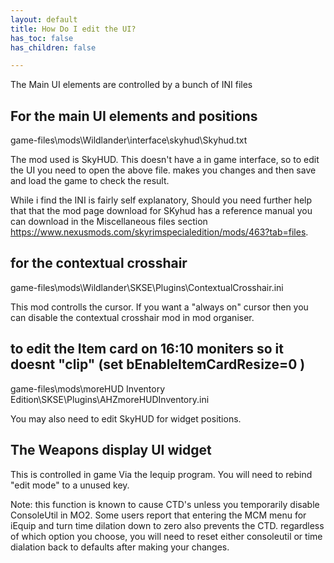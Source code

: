 ```yaml
---
layout: default
title: How Do I edit the UI?
has_toc: false
has_children: false

---
```



The Main UI elements are controlled by a bunch of INI files

## For the main UI elements and positions

game-files\mods\Wildlander\interface\skyhud\Skyhud.txt

The mod used is SkyHUD. This doesn't have a in game interface, so to edit the UI you need to open the above file. makes you changes and then save and load the game to check the result.

While i find the INI is fairly self explanatory, Should you need further help that that the mod page download for SKyhud has a reference manual you can download in the Miscellaneous files section <https://www.nexusmods.com/skyrimspecialedition/mods/463?tab=files>. 

## for the contextual crosshair 

game-files\mods\Wildlander\SKSE\Plugins\ContextualCrosshair.ini

This mod controlls the cursor. If you want a "always on" cursor then you can disable the contextual crosshair mod in mod organiser.

## to edit the Item card on 16:10 moniters so it doesnt "clip" (set bEnableItemCardResize=0 )

game-files\mods\moreHUD Inventory Edition\SKSE\Plugins\AHZmoreHUDInventory.ini

You may also need to edit SkyHUD for widget positions.

## The Weapons display UI widget

This is controlled in game Via the Iequip program. You will need to rebind "edit mode" to a unused key.

Note: this function is known to cause CTD's unless you temporarily disable ConsoleUtil in MO2. Some users report that entering the MCM menu for iEquip and turn time dilation down to zero also prevents the CTD. regardless of which option you choose, you will need to reset either consoleutil or time dialation back to defaults after making your changes.


